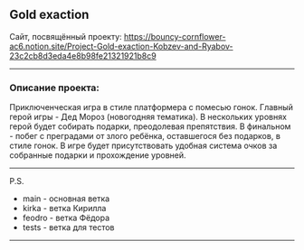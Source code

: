 ## Gold exaction

Сайт, посвящённый проекту:
https://bouncy-cornflower-ac6.notion.site/Project-Gold-exaction-Kobzev-and-Ryabov-23c2cb8d3eda4e8b98fe21321921b8c9

____ 
### Описание проекта: 
Приключенческая игра в стиле платформера с помесью гонок. 
Главный герой игры - Дед Мороз (новогодняя тематика). В нескольких уровнях герой  будет собирать подарки, преодолевая препятствия. В финальном  - побег с преградами от злого ребёнка, оставшегося без подарков, в стиле гонок. В игре будет присутствовать удобная система очков за собранные подарки и прохождение уровней. 
____
P.S.
- main - основная ветка
- kirka - ветка Кирилла
- feodro - ветка Фёдора
- tests - ветка для тестов
____
